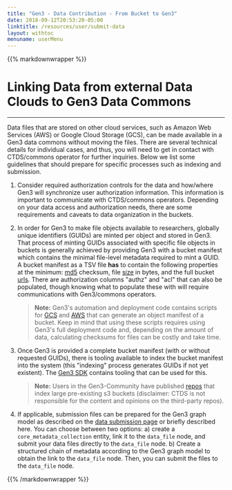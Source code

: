 ```yaml
---
title: "Gen3 - Data Contribution - From Bucket to Gen3"
date: 2018-09-12T20:53:20-05:00
linktitle: /resources/user/submit-data
layout: withtoc
menuname: userMenu
---
```


{{% markdownwrapper %}}

# Linking Data from external Data Clouds to Gen3 Data Commons
***

Data files that are stored on other cloud services, such as Amazon Web Services (AWS) or Google Cloud Storage (GCS), can be made available in a Gen3 data commons without moving the files. There are several technical details for individual cases, and thus, you will need to get in contact with CTDS/commons operator for further inquiries. Below we list some guidelines that should prepare for specific processes such as indexing and submission.

1. Consider required authorization controls for the data and how/where Gen3 will synchronize user authorization information. This information is important to communicate with CTDS/commons operators. Depending on your data access and authorization needs, there are some requirements and caveats to data organization in the buckets.

2. In order for Gen3 to make file objects available to researchers, globally unique identifiers (GUIDs) are minted per object and stored in Gen3. That process of minting GUIDs associated with specific file objects in buckets is generally achieved by providing Gen3 with a bucket manifest which contains the minimal file-level metadata required to mint a GUID. A bucket manifest as a TSV file **has** to contain the following properties at the minimum: <ins>md5</ins> checksum, file <ins>size</ins> in bytes, and the full bucket <ins>urls</ins>. There are authorization columns "authz" and "acl" that can also be populated, though knowing what to populate these with will require communications with Gen3/commons operators.

    > __Note:__ Gen3's automation and deployment code contains scripts for [GCS](https://github.com/uc-cdis/cloud-automation/blob/master/doc/gcp-bucket-manifest.md) and [AWS](https://github.com/uc-cdis/cloud-automation/blob/master/doc/bucket-manifest.md) that can generate an object manifest of a bucket. Keep in mind that using these scripts requires using Gen3's full deployment code and, depending on the amount of data, calculating checksums for files can be costly and take time.

3. Once Gen3 is provided a complete bucket manifest (with or without requested GUIDs), there is tooling available to index the bucket manifest into the system (this "indexing" process generates GUIDs if not yet existent). The [Gen3 SDK](https://github.com/uc-cdis/gen3sdk-python/blob/master/README.md) contains tooling that can be used for this.

    > __Note:__ Users in the Gen3-Community have published [repos](https://github.com/jacquayj/gen3-s3indexer-extramural) that index large pre-existing s3 buckets (disclaimer: CTDS is not responsible for the content and opinions on the third-party repos).

4. If applicable, submission files can be prepared for the Gen3 graph model as described on the [data submission page](https://gen3.org/resources/user/submit-data/#4-submit-additional-project-metadata) or briefly described here. You can choose between two options: a) create a `core_metadata_collection` entity, link it to the `data_file` node, and submit your data files directly to the `data_file` node. b) Create a structured chain of metadata according to the Gen3 graph model to obtain the link to the `data_file` node. Then, you can submit the files to the `data_file` node.

{{% /markdownwrapper %}}
